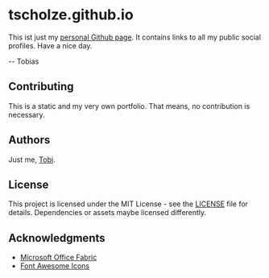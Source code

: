 tscholze.github.io
======

This ist just my [personal Github page](https://tscholze.github.com). It contains links to all my public social profiles.
Have a nice day.

-- Tobias


## Contributing
This is a static and my very own portfolio. That means, no contribution is necessary.

## Authors
Just me, [Tobi]([https://tscholze.github.io).

## License
This project is licensed under the MIT License - see the [LICENSE](LICENSE) file for details.
Dependencies or assets maybe licensed differently.

## Acknowledgments
- [Microsoft Office Fabric](https://developer.microsoft.com/en-us/fabric)
- [Font Awesome Icons](http://fontawesome.io)

